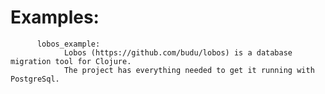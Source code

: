 # Examples:

          lobos_example:
                Lobos (https://github.com/budu/lobos) is a database migration tool for Clojure.  
                The project has everything needed to get it running with PostgreSql.